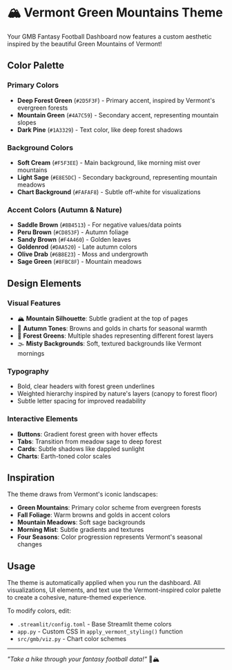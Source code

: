 # 🏔️ Vermont Green Mountains Theme

Your GMB Fantasy Football Dashboard now features a custom aesthetic inspired by the beautiful Green Mountains of Vermont!

## Color Palette

### Primary Colors
- **Deep Forest Green** (`#2D5F3F`) - Primary accent, inspired by Vermont's evergreen forests
- **Mountain Green** (`#4A7C59`) - Secondary accent, representing mountain slopes
- **Dark Pine** (`#1A3329`) - Text color, like deep forest shadows

### Background Colors
- **Soft Cream** (`#F5F3EE`) - Main background, like morning mist over mountains
- **Light Sage** (`#E8E5DC`) - Secondary background, representing mountain meadows
- **Chart Background** (`#FAFAF8`) - Subtle off-white for visualizations

### Accent Colors (Autumn & Nature)
- **Saddle Brown** (`#8B4513`) - For negative values/data points
- **Peru Brown** (`#CD853F`) - Autumn foliage
- **Sandy Brown** (`#F4A460`) - Golden leaves
- **Goldenrod** (`#DAA520`) - Late autumn colors
- **Olive Drab** (`#6B8E23`) - Moss and undergrowth
- **Sage Green** (`#8FBC8F`) - Mountain meadows

## Design Elements

### Visual Features
- 🏔️ **Mountain Silhouette**: Subtle gradient at the top of pages
- 🍁 **Autumn Tones**: Browns and golds in charts for seasonal warmth
- 🌲 **Forest Greens**: Multiple shades representing different forest layers
- 🌫️ **Misty Backgrounds**: Soft, textured backgrounds like Vermont mornings

### Typography
- Bold, clear headers with forest green underlines
- Weighted hierarchy inspired by nature's layers (canopy to forest floor)
- Subtle letter spacing for improved readability

### Interactive Elements
- **Buttons**: Gradient forest green with hover effects
- **Tabs**: Transition from meadow sage to deep forest
- **Cards**: Subtle shadows like dappled sunlight
- **Charts**: Earth-toned color scales

## Inspiration

The theme draws from Vermont's iconic landscapes:
- **Green Mountains**: Primary color scheme from evergreen forests
- **Fall Foliage**: Warm browns and golds in accent colors
- **Mountain Meadows**: Soft sage backgrounds
- **Morning Mist**: Subtle gradients and textures
- **Four Seasons**: Color progression represents Vermont's seasonal changes

## Usage

The theme is automatically applied when you run the dashboard. All visualizations, UI elements, and text use the Vermont-inspired color palette to create a cohesive, nature-themed experience.

To modify colors, edit:
- `.streamlit/config.toml` - Base Streamlit theme colors
- `app.py` - Custom CSS in `apply_vermont_styling()` function
- `src/gmb/viz.py` - Chart color schemes

---

_"Take a hike through your fantasy football data!"_ 🥾🏔️

